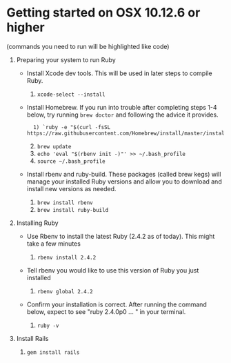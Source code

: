 # Getting started on OSX 10.12.6 or higher

(commands you need to run will be highlighted like code)

1) Preparing your system to run Ruby
	* Install Xcode dev tools.  This will be used in later steps to compile Ruby.

		1) `xcode-select --install`

	* Install Homebrew. If you run into trouble after completing steps 1-4 below,  try running `brew doctor` and following the advice it provides.

			1) `ruby -e "$(curl -fsSL https://raw.githubusercontent.com/Homebrew/install/master/install)"`
		2) `brew update`
		3) `echo 'eval "$(rbenv init -)"' >> ~/.bash_profile`
		4) `source ~/.bash_profile`

	* Install rbenv and ruby-build.  These packages (called brew kegs) will manage your installed Ruby versions and allow you to download and install new versions as needed.
		1) `brew install rbenv`
		2) `brew install ruby-build`

2) Installing Ruby
	* Use Rbenv to install the latest Ruby (2.4.2 as of today). This might take a few minutes
		1) `rbenv install 2.4.2`

	* Tell rbenv you would like to use this version of Ruby you just installed
		1) `rbenv global 2.4.2`

	* Confirm your installation is correct. After running the command below, expect to see "ruby 2.4.0p0 ... " in your terminal.
		1) `ruby -v`


3) Install Rails
	1) `gem install rails`





